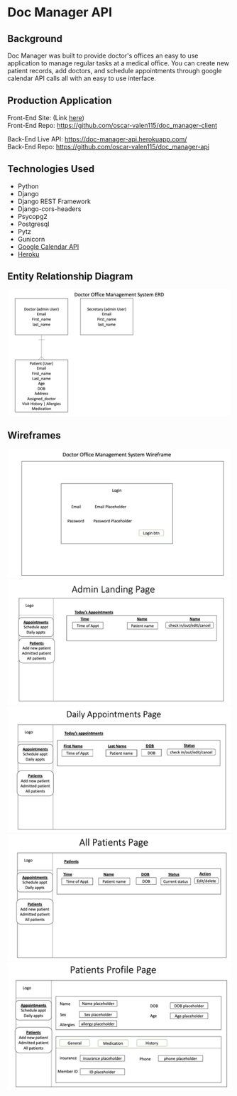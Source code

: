 # Doc Manager API

## Background
Doc Manager was built to provide doctor's offices an easy to use application to manage regular tasks at a medical office. You can create new patient records, add doctors, and schedule appointments through google calendar API calls all with an easy to use interface.

## Production Application
Front-End Site: (Link [here](https://oscar-valen115.github.io/doc_manager-client/))  
Front-End Repo: https://github.com/oscar-valen115/doc_manager-client  

Back-End Live API: https://doc-manager-api.herokuapp.com/  
Back-End Repo: https://github.com/oscar-valen115/doc_manager-api

## Technologies Used
- Python
- Django
- Django REST Framework
- Django-cors-headers
- Psycopg2
- Postgresql
- Pytz
- Gunicorn
- [Google Calendar API](https://developers.google.com/calendar)
- [Heroku](https://www.heroku.com)

## Entity Relationship Diagram  

![ERD](./staticfiles/admin/img/Capstone_Office_Assistant_ERD.jpg)

## Wireframes

![wireframe_login](./staticfiles/admin/img/Capstone_Office_Assistant_Wireframe_login.jpg)  
![wireframe_login](./staticfiles/admin/img/Capstone_Office_Assistant_Wireframe_landing_page.jpg)  
![wireframe_daily_appts](./staticfiles/admin/img/Capstone_Office_Assistant_Wireframe_daily_appts.jpg)
![wireframe_daily_appts](./staticfiles/admin/img/Capstone_Office_Assistant_Wireframe_all_patients.jpg)
![wireframe_daily_appts](./staticfiles/admin/img/Capstone_Office_Assistant_Wireframe_patient_profile.jpg)  

